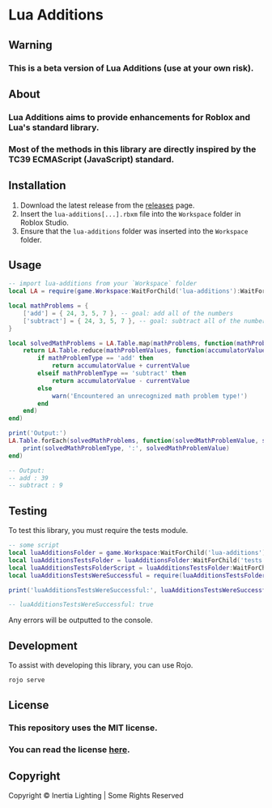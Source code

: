 # Lua Additions

## Warning
### This is a beta version of Lua Additions (use at your own risk).

## About
### Lua Additions aims to provide enhancements for Roblox and Lua's standard library.
### Most of the methods in this library are directly inspired by the TC39 ECMAScript (JavaScript) standard.

## Installation
1. Download the latest release from the [releases](https://github.com/Inertia-Lighting/lua-additions/releases) page.
2. Insert the `lua-additions[...].rbxm` file into the `Workspace` folder in Roblox Studio.
3. Ensure that the `lua-additions` folder was inserted into the `Workspace` folder.

## Usage
```lua
-- import lua-additions from your `Workspace` folder
local LA = require(game.Workspace:WaitForChild('lua-additions'):WaitForChild('MainModule'))

local mathProblems = {
    ['add'] = { 24, 3, 5, 7 }, -- goal: add all of the numbers
    ['subtract'] = { 24, 3, 5, 7 }, -- goal: subtract all of the numbers
}

local solvedMathProblems = LA.Table.map(mathProblems, function(mathProblemValues, mathProblemType)
    return LA.Table.reduce(mathProblemValues, function(accumulatorValue, currentValue)
        if mathProblemType == 'add' then
            return accumulatorValue + currentValue
        elseif mathProblemType == 'subtract' then
            return accumulatorValue - currentValue
        else
            warn('Encountered an unrecognized math problem type!')
        end
    end)
end)

print('Output:')
LA.Table.forEach(solvedMathProblems, function(solvedMathProblemValue, solvedMathProblemType)
    print(solvedMathProblemType, ':', solvedMathProblemValue)
end)

-- Output:
-- add : 39
-- subtract : 9
```

## Testing
To test this library, you must require the tests module.
```lua
-- some script
local luaAdditionsFolder = game.Workspace:WaitForChild('lua-additions')
local luaAdditionsTestsFolder = luaAdditionsFolder:WaitForChild('tests')
local luaAdditionsTestsFolderScript = luaAdditionsTestsFolder:WaitForChild('tests')
local luaAdditionsTestsWereSuccessful = require(luaAdditionsTestsFolderScript)

print('luaAdditionsTestsWereSuccessful:', luaAdditionsTestsWereSuccessful)

-- luaAdditionsTestsWereSuccessful: true
```
Any errors will be outputted to the console.

## Development
To assist with developing this library, you can use Rojo.
```
rojo serve
```

## License

### This repository uses the MIT license.
### You can read the license [here](./LICENSE.md).

## Copyright
Copyright &copy; Inertia Lighting | Some Rights Reserved
